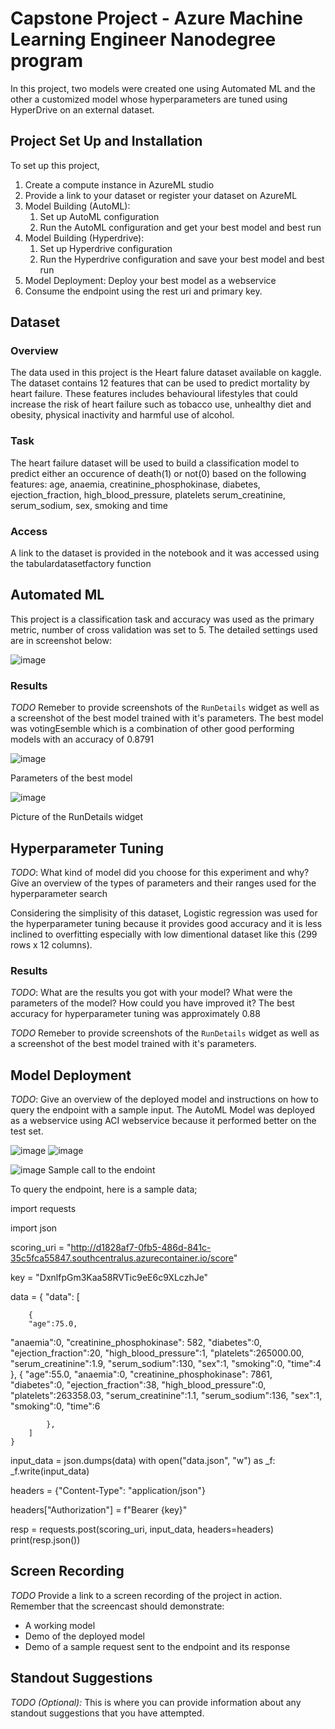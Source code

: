 # Capstone Project - Azure Machine Learning Engineer Nanodegree program
In this project, two models were created one using Automated ML and the other a customized model whose hyperparameters are tuned using HyperDrive on an external dataset.

## Project Set Up and Installation
To set up this project,
1. Create a compute instance in AzureML studio
2. Provide a link to your dataset or register your dataset on AzureML
3. Model Building (AutoML):
    1. Set up AutoML configuration
    2. Run the AutoML configuration and get your best model and best run
4. Model Building (Hyperdrive):
    1. Set up Hyperdrive configuration
    2. Run the Hyperdrive configuration and save your best model and best run
4. Model Deployment: Deploy your best model as a webservice
5. Consume the endpoint using the rest uri and primary key.
 
## Dataset

### Overview
The data used in this project is the Heart falure dataset available on kaggle. The dataset contains 12 features that can be used to predict mortality by heart failure.
These features includes behavioural lifestyles that could increase the risk of heart failure such as tobacco use, unhealthy diet and obesity, physical inactivity and harmful use of alcohol. 

### Task
The heart failure dataset will be used to build a classification model to predict either an occurence of death(1) or not(0) based on the following features: 
age, anaemia, creatinine_phosphokinase, diabetes,	ejection_fraction,	high_blood_pressure,	platelets	serum_creatinine,	serum_sodium,	sex,	smoking and time


### Access

A link to the dataset is provided in the notebook and it was accessed using the tabulardatasetfactory function

## Automated ML

This project is a classification task and accuracy was used as the primary metric, number of cross validation was set to 5.
The detailed settings used are in screenshot below:

![image](https://user-images.githubusercontent.com/86358182/130730662-babee264-7636-4bf3-8be8-09bae7550650.png)


### Results

*TODO* Remeber to provide screenshots of the `RunDetails` widget as well as a screenshot of the best model trained with it's parameters.
The best model was votingEsemble which is a combination of other good performing models with an accuracy of 0.8791

![image](https://user-images.githubusercontent.com/86358182/130728824-f830a3dc-e370-4cfb-bd36-512f5aa04cf4.png)

Parameters of the best model

![image](https://user-images.githubusercontent.com/86358182/130730344-a313a0f6-965f-41db-b3be-411c6ae33224.png)

Picture of the RunDetails widget


## Hyperparameter Tuning
*TODO*: What kind of model did you choose for this experiment and why? Give an overview of the types of parameters and their ranges used for the hyperparameter search

Considering the simplisity of this dataset, Logistic regression was used for the hyperparameter tuning because it provides good accuracy and it is less inclined to overfitting especially with low dimentional dataset like this (299 rows x 12 columns).

### Results
*TODO*: What are the results you got with your model? What were the parameters of the model? How could you have improved it?
The best accuracy for hyperparameter tuning was approximately 0.88







*TODO* Remeber to provide screenshots of the `RunDetails` widget as well as a screenshot of the best model trained with it's parameters.

## Model Deployment
*TODO*: Give an overview of the deployed model and instructions on how to query the endpoint with a sample input.
The AutoML Model was deployed as a webservice using ACI webservice because it performed better on the test set.

![image](https://user-images.githubusercontent.com/86358182/130732464-a01c8947-a8f7-4403-a757-3af0d263b124.png)
![image](https://user-images.githubusercontent.com/86358182/130732497-5b3a2dec-be42-422d-be99-89c9c50614bb.png)

![image](https://user-images.githubusercontent.com/86358182/130732526-b0200994-a15c-4604-b261-e7dd1182e3f3.png)
Sample call to the endoint

To query the endpoint, here is a sample data;

import requests

import json

scoring_uri = "http://d1828af7-0fb5-486d-841c-35c5fca55847.southcentralus.azurecontainer.io/score"

key = "DxnlfpGm3Kaa58RVTic9eE6c9XLczhJe"

data = {
    "data": [
    
        {
        "age":75.0,
"anaemia":0,
"creatinine_phosphokinase": 582,
"diabetes":0,
"ejection_fraction":20,
"high_blood_pressure":1,
"platelets":265000.00,
"serum_creatinine":1.9,
"serum_sodium":130,
"sex":1,
"smoking":0,
"time":4                       
            },
        {
        "age":55.0,
"anaemia":0,
"creatinine_phosphokinase": 7861,
"diabetes":0,
"ejection_fraction":38,
"high_blood_pressure":0,
"platelets":263358.03,
"serum_creatinine":1.1,
"serum_sodium":136,
"sex":1,
"smoking":0,
"time":6   
        
            },
        ]
    }


input_data = json.dumps(data)
with open("data.json", "w") as _f:
    _f.write(input_data)


headers = {"Content-Type": "application/json"}

headers["Authorization"] = f"Bearer {key}"


resp = requests.post(scoring_uri, input_data, headers=headers)
print(resp.json())


## Screen Recording
*TODO* Provide a link to a screen recording of the project in action. Remember that the screencast should demonstrate:
- A working model
- Demo of the deployed  model
- Demo of a sample request sent to the endpoint and its response

## Standout Suggestions
*TODO (Optional):* This is where you can provide information about any standout suggestions that you have attempted.
